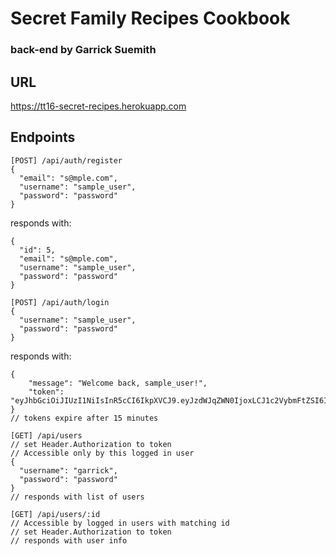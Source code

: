 # Secret Family Recipes Cookbook
### back-end by Garrick Suemith

## URL
https://tt16-secret-recipes.herokuapp.com

## Endpoints
```
[POST] /api/auth/register
{
  "email": "s@mple.com",
  "username": "sample_user",
  "password": "password"
}
```
responds with:
```
{ 
  "id": 5,
  "email": "s@mple.com",
  "username": "sample_user",
  "password": "password"
}
```



```
[POST] /api/auth/login
{
  "username": "sample_user",
  "password": "password"
}
```
responds with:
```
{
    "message": "Welcome back, sample_user!",
    "token": "eyJhbGciOiJIUzI1NiIsInR5cCI6IkpXVCJ9.eyJzdWJqZWN0IjoxLCJ1c2VybmFtZSI6ImdhcnJpY2siLCJlbWFpbCI6ImdAcnJpY2suY29tIiwiaWF0IjoxNjE5MzIwNzk1LCJleHAiOjE2MTkzMjE3OTV9.09z2GtvCx2dHipcI0JEryPlhEcoi1Y848facxvGjPtA"
}
// tokens expire after 15 minutes
```



```
[GET] /api/users
// set Header.Authorization to token
// Accessible only by this logged in user
{
  "username": "garrick",
  "password": "password"
}
// responds with list of users
```



```
[GET] /api/users/:id
// Accessible by logged in users with matching id
// set Header.Authorization to token
// responds with user info
```